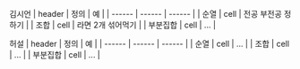 김시언
| header | 정의 | 예 |
| ------ | ------ | ------ |
| 순열 | cell | 전공 부전공 정하기 |
| 조합 | cell | 라면 2개 섞어먹기 |
| 부분집합 | cell | ... |

허설
| header | 정의 | 예 |
| ------ | ------ | ------ |
| 순열 | cell | ... |
| 조합 | cell | ... |
| 부분집합 | cell | ... |
